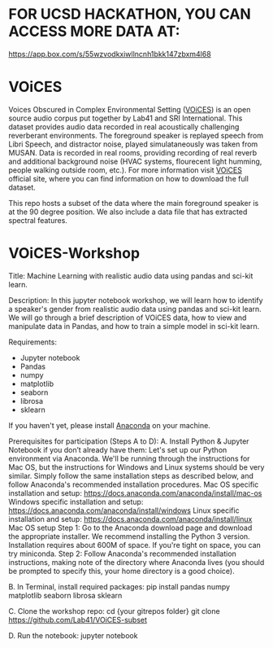 # FOR UCSD HACKATHON, YOU CAN ACCESS MORE DATA AT:

https://app.box.com/s/55wzvodkxiwllncnh1bkk147zbxm4l68

# VOiCES
Voices Obscured in Complex Environmental Setting ([VOiCES](https://voices18.github.io/)) is an open source audio corpus put together by Lab41 and SRI International. This dataset provides audio data recorded in real acoustically challenging reverberant environments. The foreground speaker is replayed speech from Libri Speech, and distractor noise, played simulataneously was taken from MUSAN. Data is recorded in real rooms, providing recording of real reverb and additional background noise (HVAC systems, flourecent light humming, people walking outside room, etc.). For more information visit [VOiCES](https://voices18.github.io/) official site, where you can find information on how to download the full dataset.

This repo hosts a subset of the data where the main foreground speaker is at the 90 degree position. We also include a data file that has extracted spectral features.

# VOiCES-Workshop

Title: Machine Learning with realistic audio data using pandas and sci-kit learn.

Description: In this jupyter notebook workshop, we will learn how to identify a speaker's gender from realistic audio data using pandas and sci-kit learn. We will go through a brief description of VOiCES data, how to view and manipulate data in Pandas, and how to train a simple model in sci-kit learn.

Requirements:
- Jupyter notebook
- Pandas
- numpy
- matplotlib
- seaborn
- librosa
- sklearn

If you haven't yet, please install [Anaconda](https://www.anaconda.com/download/#download) on your machine.

Prerequisites for participation (Steps A to D):
A. Install Python & Jupyter Notebook if you don’t already have them:
Let's set up our Python environment via Anaconda. We'll be running through the instructions for Mac OS, but the instructions for Windows and Linux systems should be very similar. Simply follow the same installation steps as described below, and follow Anaconda's recommended installation procedures.
Mac OS specific installation and setup: https://docs.anaconda.com/anaconda/install/mac-os
Windows specific installation and setup: https://docs.anaconda.com/anaconda/install/windows
Linux specific installation and setup: https://docs.anaconda.com/anaconda/install/linux
Mac OS setup
Step 1: Go to the Anaconda download page and download the appropriate installer. We recommend installing the Python 3 version.
Installation requires about 600M of space. If you're tight on space, you can try miniconda.
Step 2: Follow Anaconda's recommended installation instructions, making note of the directory where Anaconda lives (you should be prompted to specify this, your home directory is a good choice).

B. In Terminal, install required packages:
pip install pandas numpy matplotlib seaborn librosa sklearn

C. Clone the workshop repo:
cd {your gitrepos folder}
git clone https://github.com/Lab41/VOiCES-subset

D. Run the notebook:
jupyter notebook
